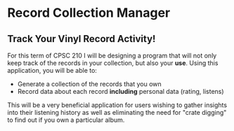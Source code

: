 # Record Collection Manager

## Track Your Vinyl Record Activity!

For this term of CPSC 210 I will be designing a program that will
not only keep track of the records in your collection, but also your **use**.
Using this application, you will be able to:
- Generate a collection of the records that you own
- Record data about each record **including** personal data (rating, listens)

This will be a very beneficial application for users wishing to gather insights into their
listening history as well as eliminating the need for "crate digging" to find out if you own
a particular album.
